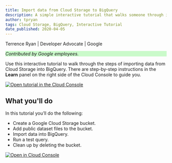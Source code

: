 ```yaml
---
title: Import data from Cloud Storage to BigQuery
description: A simple interactive tutorial that walks someone through ingesting content in BigQuery from Cloud Storage.
author: tpryan
tags: Cloud Storage, BigQuery, Interactive Tutorial
date_published: 2020-04-05
---
```


Terrence Ryan | Developer Advocate | Google

<p style="background-color:#CAFACA;"><i>Contributed by Google employees.</i></p>

Use this interactive tutorial to walk through the steps of importing data from Cloud 
Storage into BigQuery. There are step-by-step instructions in the **Learn** panel
on the right side of the Cloud Console to guide you. 

[![Open tutorial in the Cloud Console](https://walkthroughs.googleusercontent.com/tutorial/resources/open-in-console-button.svg)](https://console.cloud.google.com/getting-started?walkthrough_tutorial_id=bigquery_import_data_from_cloud_storage)

## What you'll do

In this tutorial you’ll do the following:

* Create a Google Cloud Storage bucket.
* Add public dataset files to the bucket.
* Import data into BigQuery.
* Run a test query.
* Clean up by deleting the bucket.

[![Open in Cloud Console](https://storage.googleapis.com/gcp-community/tutorials/bqs-from-gcs/tutorial.png)](https://console.cloud.google.com/getting-started?walkthrough_tutorial_id=bigquery_import_data_from_cloud_storage)
